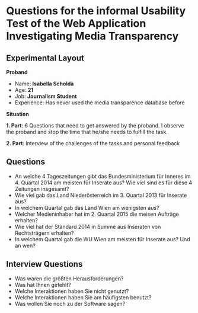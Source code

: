 # Questions for the informal Usability Test of the Web Application Investigating Media Transparency

## Experimental Layout

**Proband**

 * Name: **Isabella Scholda**
 * Age: **21**
 * Job: **Journalism Student**
 * Experience: Has never used the media transparence database before

**Situation**

**1. Part**: 6 Questions that need to get answered by the proband. I observe the proband and stop the time that he/she needs to fulfill the task.

**2. Part**: Interview of the challenges of the tasks and personal feedback

## Questions

 * An welche 4 Tageszeitungen gibt das Bundesministerium für Inneres im 4. Quartal 2014 am meisten für Inserate aus? Wie viel sind es für diese 4 Zeitungen insgesamt?
 * Wie viel gab das Land Niederösterreich im 3. Quartal 2013 für Inserate aus?
 * In welchem Quartal gab das Land Wien am wenigsten aus?
 * Welcher Medieninhaber hat im 2. Quartal 2015 die meisen Aufträge erhalten?
 * Wie viel hat der Standard 2014 in Summe aus Inseraten von Rechtsträgern erhalten? 
 * In welchem Quartal gab die WU Wien am meisten für Inserate aus? Und an wen?

## Interview Questions

 * Was waren die größten Herausforderungen?
 * Was hat Ihnen gefehlt?
 * Welche Interaktionen haben Sie nicht genutzt?
 * Welche Interaktionen haben Sie am häufigsten benutzt?
 * Was wollen Sie noch zu der Software sagen?
